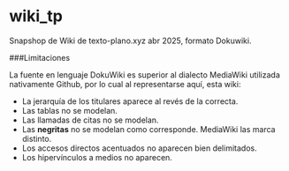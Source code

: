 # wiki_tp

Snapshop de Wiki de texto-plano.xyz abr 2025, formato Dokuwiki.

###Limitaciones

La fuente en lenguaje DokuWiki es superior al dialecto MediaWiki utilizada nativamente Github, por lo cual al representarse aquí, esta wiki:

  * La jerarquía de los titulares aparece al revés de la correcta.
  * Las tablas no se modelan.
  * Las llamadas de citas no se modelan.
  * Las **negritas** no se modelan como corresponde. MediaWiki las marca distinto.
  * Los accesos directos acentuados no aparecen bien delimitados.
  * Los hipervínculos a medios no aparecen.
